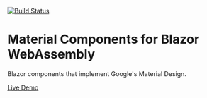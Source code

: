 [![Build Status](https://ldalonzo.visualstudio.com/Pippo/_apis/build/status/material-components-web-blazor-CI?branchName=master)](https://ldalonzo.visualstudio.com/Pippo/_build/latest?definitionId=5&branchName=master)

# Material Components for Blazor WebAssembly
Blazor components that implement Google's Material Design.

[Live Demo](https://blazor-material.dalonzo.co.uk/)

